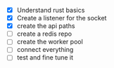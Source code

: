 - [x] Understand rust basics
- [x] Create a listener for the socket
- [x] create the api paths
- [ ] create a redis repo
- [ ] create the worker pool
- [ ] connect everything
- [ ] test and fine tune it